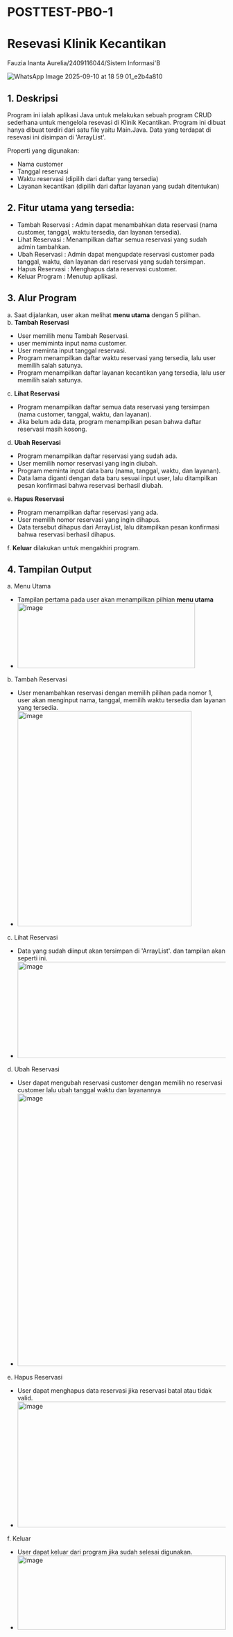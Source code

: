 # POSTTEST-PBO-1 
# Resevasi Klinik Kecantikan
Fauzia Inanta Aurelia/2409116044/Sistem Informasi'B

![WhatsApp Image 2025-09-10 at 18 59 01_e2b4a810](https://github.com/user-attachments/assets/96d301a4-9ed1-4c4e-805a-e96096158d2f)



## 1. Deskripsi
Program ini ialah aplikasi Java untuk melakukan sebuah program CRUD sederhana untuk mengelola resevasi di Klinik Kecantikan. Program ini dibuat hanya dibuat terdiri dari satu file yaitu Main.Java. Data yang terdapat di resevasi ini disimpan di 'ArrayList'. 

Properti yang digunakan:
- Nama customer
- Tanggal reservasi
- Waktu reservasi (dipilih dari daftar yang tersedia)
- Layanan kecantikan (dipilih dari daftar layanan yang sudah ditentukan)

## 2. Fitur utama yang tersedia:
- Tambah Reservasi : Admin dapat menambahkan data reservasi (nama customer, tanggal, waktu tersedia, dan layanan tersedia).
- Lihat Reservasi  : Menampilkan daftar semua reservasi yang sudah admin tambahkan.
- Ubah Reservasi   : Admin dapat mengupdate reservasi customer pada tanggal, waktu, dan layanan dari reservasi yang sudah tersimpan.
- Hapus Reservasi  : Menghapus data reservasi customer.
- Keluar Program   : Menutup aplikasi.

## 3. Alur Program
a. Saat dijalankan, user akan melihat **menu utama** dengan 5 pilihan.  
b. **Tambah Reservasi**  
   - User memilih menu Tambah Reservasi.
   - user memiminta input nama customer.
   - User meminta input tanggal reservasi.
   - Program menampilkan daftar waktu reservasi yang tersedia, lalu user memilih salah satunya.
   - Program menampilkan daftar layanan kecantikan yang tersedia, lalu user memilih salah satunya.

c. **Lihat Reservasi** 
   - Program menampilkan daftar semua data reservasi yang tersimpan (nama customer, tanggal, waktu, dan layanan).
   - Jika belum ada data, program menampilkan pesan bahwa daftar reservasi masih kosong.
     
d. **Ubah Reservasi** 
   - Program menampilkan daftar reservasi yang sudah ada.
   - User memilih nomor reservasi yang ingin diubah.
   - Program meminta input data baru (nama, tanggal, waktu, dan layanan).
   - Data lama diganti dengan data baru sesuai input user, lalu ditampilkan pesan konfirmasi bahwa reservasi berhasil diubah.
     
e. **Hapus Reservasi**
   - Program menampilkan daftar reservasi yang ada.
   - User memilih nomor reservasi yang ingin dihapus.
   - Data tersebut dihapus dari ArrayList, lalu ditampilkan pesan konfirmasi bahwa reservasi berhasil dihapus.
     
f. **Keluar** dilakukan untuk mengakhiri program.

## 4. Tampilan Output
a. Menu Utama
   - Tampilan pertama pada user akan menampilkan pilhian **menu utama**
- <img width="409" height="150" alt="image" src="https://github.com/user-attachments/assets/3e514084-d1e8-45b0-b40f-4f95b0287383" />

b. Tambah Reservasi
   - User menambahkan reservasi dengan memilih pilihan pada nomor 1, user akan menginput nama, tanggal, memilih waktu tersedia dan layanan yang tersedia.
- <img width="401" height="496" alt="image" src="https://github.com/user-attachments/assets/2774c743-27b3-496b-b86f-e73849c597f6" />

c. Lihat Reservasi
   - Data yang sudah diinput akan tersimpan di 'ArrayList'. dan tampilan akan seperti ini.
   - <img width="710" height="222" alt="image" src="https://github.com/user-attachments/assets/81b25a0d-6413-4ca8-babe-549ee5a4afd4" />

d. Ubah Reservasi
   - User dapat mengubah reservasi customer dengan memilih no reservasi customer lalu ubah tanggal waktu dan layanannya
   - <img width="770" height="628" alt="image" src="https://github.com/user-attachments/assets/4a348686-f2d6-4843-abe8-1a2decd267b3" />

e. Hapus Reservasi
   - User dapat menghapus data reservasi jika reservasi batal atau tidak valid.
   - <img width="765" height="290" alt="image" src="https://github.com/user-attachments/assets/7d168076-b562-4e40-9272-d8b222939886" />

f. Keluar
   - User dapat keluar dari program jika sudah selesai digunakan.
   - <img width="480" height="171" alt="image" src="https://github.com/user-attachments/assets/10684c01-2a6f-4762-9a03-8afbeb8c914d" />







 


